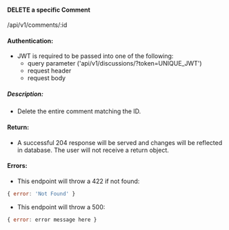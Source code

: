 #### DELETE a specific Comment
/api/v1/comments/:id

#### Authentication:
- JWT is required to be passed into one of the following:
  - query parameter ('api/v1/discussions/?token=UNIQUE_JWT')
  - request header
  - request body

##### Description:
- Delete the entire comment matching the ID.

#### Return:
-  A successful 204 response will be served and changes will be reflected in database. The user will not receive a return object.

#### Errors:
- This endpoint will throw a 422 if not found:

```javascript
{ error: 'Not Found' }
```

- This endpoint will throw a 500:

```javascript
{ error: error message here }
```
